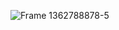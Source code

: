 ![Frame 1362788878-5](https://github.com/meView/.github/assets/54920289/0e9a0d9c-4cad-4fe1-8d63-dc6da1158887)
